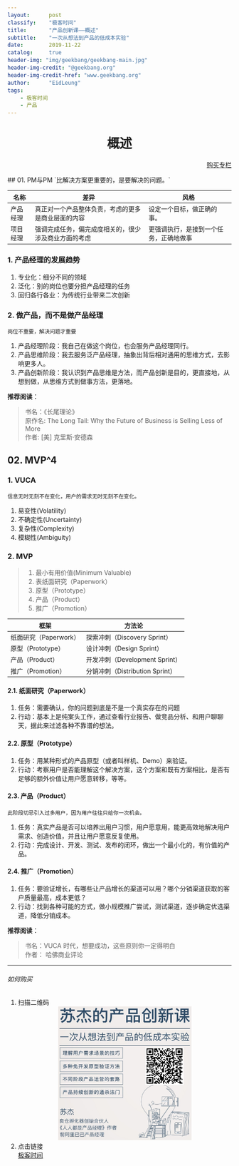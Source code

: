 ```yaml
---
layout:      post
classify:    "极客时间"
title:       "产品创新课——概述"
subtitle:    "一次从想法到产品的低成本实验"
date:        2019-11-22
catalog:     true
header-img: "img/geekbang/geekbang-main.jpg"
header-img-credit: "@geekbang.org"
header-img-credit-href: "www.geekbang.org"
author:      "EidLeung"
tags:
    - 极客时间
    - 产品
---
```


<center><h1><b>概述</b></h1></center>
<p align="right"><a href="#如何购买">购买专栏</a></p>
## 01. PM与PM
`比解决方案更重要的，是要解决的问题。`

名称|差异|风格
-|-|-
产品经理 | 真正对一个产品整体负责，考虑的更多是商业层面的内容 | 设定一个目标，做正确的事。
项目经理 | 强调完成任务，偏完成度相关的，很少涉及商业方面的考虑| 更强调执行，是接到一个任务，正确地做事

### 1. 产品经理的发展趋势
1. 专业化：细分不同的领域
2. 泛化：别的岗位也要分担产品经理的任务
3. 回归各行各业：为传统行业带来二次创新

### 2. 做产品，而不是做产品经理
`岗位不重要，解决问题才重要`
1. 产品经理阶段：我自己在做这个岗位，也会服务产品经理同行。
2. 产品思维阶段：我去服务泛产品经理，抽象出背后相对通用的思维方式，去影响更多人。
3. 产品创新阶段：我认识到产品思维是方法，而产品创新是目的，更直接地，从想到做，从思维方式到做事方法，更落地。

**推荐阅读**：
> 书名：《长尾理论》  
> 原作名: The Long Tail: Why the Future of Business is Selling Less of More  
> 作者: [美] 克里斯·安德森

## 02. MVP^4
### 1. VUCA
`信息无时无刻不在变化，用户的需求无时无刻不在变化。`
1. 易变性(Volatility)
2. 不确定性(Uncertainty)
3. 复杂性(Complexity)
4. 模糊性(Ambiguity)

### 2. MVP
> 1. 最小有用价值(Minimum Valuable)
> 2. 表纸面研究（Paperwork）
> 3. 原型（Prototype）
> 4. 产品（Product）
> 5. 推广（Promotion）

框架|方法论
-|-
纸面研究（Paperwork）|探索冲刺（Discovery Sprint）
原型（Prototype）|设计冲刺（Design Sprint）
产品（Product）|开发冲刺（Development Sprint）
推广（Promotion）|分销冲刺（Distribution Sprint）

#### 2.1. 纸面研究（Paperwork）
1. 任务：需要确认，你的问题到底是不是一个真实存在的问题  
2. 行动：基本上是纯案头工作，通过查看行业报告、做竞品分析、和用户聊聊天，据此来过滤各种不靠谱的想法。

#### 2.2. 原型（Prototype）
1. 任务：用某种形式的产品原型（或者叫样机、Demo）来验证。
2. 行动：考察用户是否能理解这个解决方案，这个方案和既有方案相比，是否有足够的额外价值让用户愿意转移，等等。

#### 2.3. 产品（Product）
`此阶段切忌引入过多用户，因为用户往往只给你一次机会。`
1. 任务：真实产品是否可以培养出用户习惯，用户愿意用，能更高效地解决用户需求、创造价值，并且让用户愿意反复使用。
2. 行动：完成设计、开发、测试、发布的闭环，做出一个最小化的，有价值的产品。

#### 2.4. 推广（Promotion）
1. 任务：要验证增长，有哪些让产品增长的渠道可以用？哪个分销渠道获取的客户质量最高，成本更低？
2. 行动：找到各种可能的方式，做小规模推广尝试，测试渠道，逐步确定优选渠道，降低分销成本。

**推荐阅读**：
> 书名：VUCA 时代，想要成功，这些原则你一定得明白  
> 作者： 哈佛商业评论

---
###### 如何购买
1. 扫描二维码
	<div align="center">
		<a href="https://time.geekbang.org/column/intro/242?code=Ixzde4Y0YC0JcKvHaujUufCEFxr8dex%2FPOedUO3aChk%3D">
			<img src="/img/geekbang/CPCX.jpg" width = "300" height = "300" alt="图片名称" style="display: inline-block"/>
		</a>
	</div>
2. 点击链接  
[极客时间](https://time.geekbang.org/column/intro/242?code=Ixzde4Y0YC0JcKvHaujUufCEFxr8dex%2FPOedUO3aChk%3D)  